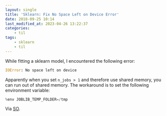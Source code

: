 ```yaml
---
layout: single
title: 'Sklearn: Fix No Space Left on Device Error'
date: 2018-09-25 10:14
last_modified_at: 2023-04-26 13:22:37
categories:
    - til
tags:
    - sklearn
    - til
---
```


While fitting a sklearn model, I encountered the following error:

```python
IOError: No space left on device
```

Apparently when you set `n_jobs > 1` and therefore use shared memory,
you can run out of shared memory.
The workaround is to set the following environment variable:

```python
%env JOBLIB_TEMP_FOLDER=/tmp
```

Via [SO](https://stackoverflow.com/a/49154587/1257318).

